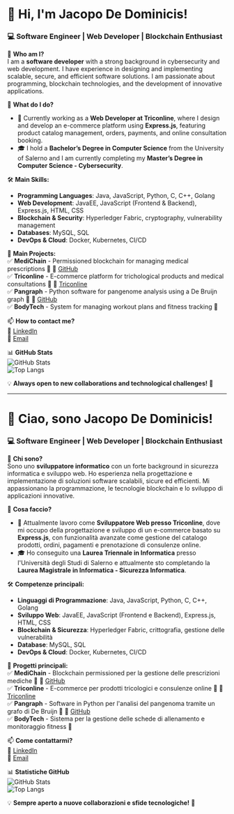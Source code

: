 # 👋 Hi, I'm **Jacopo De Dominicis**!  
### 💻 Software Engineer | Web Developer | Blockchain Enthusiast

🚀 **Who am I?**  
I am a **software developer** with a strong background in cybersecurity and web development. I have experience in designing and implementing scalable, secure, and efficient software solutions. I am passionate about programming, blockchain technologies, and the development of innovative applications.

🎯 **What do I do?**  
- 💼 Currently working as a **Web Developer at Triconline**, where I design and develop an e-commerce platform using **Express.js**, featuring product catalog management, orders, payments, and online consultation booking.  
- 🎓 I hold a **Bachelor’s Degree in Computer Science** from the University of Salerno and I am currently completing my **Master’s Degree in Computer Science - Cybersecurity**.  

🛠 **Main Skills:**  
- **Programming Languages**: Java, JavaScript, Python, C, C++, Golang  
- **Web Development**: JavaEE, JavaScript (Frontend & Backend), Express.js, HTML, CSS  
- **Blockchain & Security**: Hyperledger Fabric, cryptography, vulnerability management  
- **Databases**: MySQL, SQL  
- **DevOps & Cloud**: Docker, Kubernetes, CI/CD  

📌 **Main Projects:**  
✅ **MediChain** - Permissioned blockchain for managing medical prescriptions 📜 🔗 [GitHub](https://github.com/Jacopodd/Medichain)  
✅ **Triconline** - E-commerce platform for trichological products and medical consultations 🛒 🔗 [Triconline](http://www.triconline.com)  
✅ **Pangraph** - Python software for pangenome analysis using a De Bruijn graph 🧬 🔗 [GitHub](https://github.com/Jacopodd/Pangraph)  
✅ **BodyTech** - System for managing workout plans and fitness tracking 💪  

📫 **How to contact me?**  
🔗 [LinkedIn](https://linkedin.com/in/jacopo-de-dominicis-b17ba5239)   
📧 [Email](mailto:jacopodedominicisdeveloper@gmail.com)  

📊 **GitHub Stats**  
![GitHub Stats](https://github-readme-stats.vercel.app/api?username=Jacopodd&show_icons=true&theme=github_dark&count_private=true)  
![Top Langs](https://github-readme-stats.vercel.app/api/top-langs/?username=Jacopodd&layout=compact&theme=github_dark&cache_seconds=3600)

💡 **Always open to new collaborations and technological challenges!** 🚀  




----------------------------------------------------------------------------------------------------------------------------------------------------------



# 👋 Ciao, sono **Jacopo De Dominicis**!  
### 💻 Software Engineer | Web Developer | Blockchain Enthusiast

🚀 **Chi sono?**  
Sono uno **sviluppatore informatico** con un forte background in sicurezza informatica e sviluppo web. Ho esperienza nella progettazione e implementazione di soluzioni software scalabili, sicure ed efficienti. Mi appassionano la programmazione, le tecnologie blockchain e lo sviluppo di applicazioni innovative.

🎯 **Cosa faccio?**  
- 💼 Attualmente lavoro come **Sviluppatore Web presso Triconline**, dove mi occupo della progettazione e sviluppo di un e-commerce basato su **Express.js**, con funzionalità avanzate come gestione del catalogo prodotti, ordini, pagamenti e prenotazione di consulenze online.  
- 🎓 Ho conseguito una **Laurea Triennale in Informatica** presso l'Università degli Studi di Salerno e attualmente sto completando la **Laurea Magistrale in Informatica - Sicurezza Informatica**.  

🛠 **Competenze principali:**  
- **Linguaggi di Programmazione**: Java, JavaScript, Python, C, C++, Golang  
- **Sviluppo Web**: JavaEE, JavaScript (Frontend e Backend), Express.js, HTML, CSS  
- **Blockchain & Sicurezza**: Hyperledger Fabric, crittografia, gestione delle vulnerabilità  
- **Database**: MySQL, SQL  
- **DevOps & Cloud**: Docker, Kubernetes, CI/CD  

📌 **Progetti principali:**  
✅ **MediChain** - Blockchain permissioned per la gestione delle prescrizioni mediche 📜 🔗 [GitHub](https://github.com/Jacopodd/Medichain)  
✅ **Triconline** - E-commerce per prodotti tricologici e consulenze online 🛒 🔗 [Triconline](http://www.triconline.com)  
✅ **Pangraph** - Software in Python per l'analisi del pangenoma tramite un grafo di De Bruijn 🧬 🔗 [GitHub](https://github.com/Jacopodd/Pangraph)  
✅ **BodyTech** - Sistema per la gestione delle schede di allenamento e monitoraggio fitness 💪  

📫 **Come contattarmi?**  
🔗 [LinkedIn](https://linkedin.com/in/jacopo-de-dominicis-b17ba5239)   
📧 [Email](mailto:jacopodedominicisdeveloper@gmail.com)  

📊 **Statistiche GitHub**  
![GitHub Stats](https://github-readme-stats.vercel.app/api?username=Jacopodd&show_icons=true&theme=github_dark&count_private=true)  
![Top Langs](https://github-readme-stats.vercel.app/api/top-langs/?username=Jacopodd&layout=compact&theme=github_dark&cache_seconds=3600)  

💡 **Sempre aperto a nuove collaborazioni e sfide tecnologiche!** 🚀  
